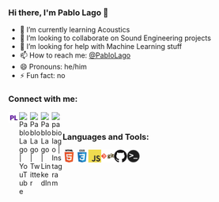 ### Hi there, I'm Pablo Lago 👋

<!--
**L4g0/L4g0** is a ✨ _special_ ✨ repository because its `README.md` (this file) appears on your GitHub profile.

Here are some ideas to get you started:

- 🔭 I’m currently working on ...
- 🌱 I’m currently learning 
- 👯 I’m looking to collaborate on ...
- 🤔 I’m looking for help with ...
- 💬 Ask me about ...
- 📫 How to reach me: [@PabIoLago](https://twitter.com/PabIoLago)
- 😄 Pronouns: he/him
- ⚡ Fun fact: ...

-->

- 🌱 I’m currently learning Acoustics
- 👯 I’m looking to collaborate on Sound Engineering projects
- 🤔 I’m looking for help with Machine Learning stuff
- 📫 How to reach me: [@PabIoLago](https://twitter.com/PabIoLago)
- 😄 Pronouns: he/him
- ⚡ Fun fact: no


### Connect with me:

[<img align="left" alt="pablolago.es" width="22px" src="https://raw.githubusercontent.com/L4g0/L4g0.github.io/master/assets/images/favicon/apple-touch-icon-60x60.png" />][website]
[<img align="left" alt="PabloLago | YouTube" width="22px" src="https://cdn.jsdelivr.net/npm/simple-icons@v3/icons/youtube.svg" />][youtube]
[<img align="left" alt="PabIoLago | Twitter" width="22px" src="https://cdn.jsdelivr.net/npm/simple-icons@v3/icons/twitter.svg" />][twitter]
[<img align="left" alt="PabIoLago | LinkedIn" width="22px" src="https://cdn.jsdelivr.net/npm/simple-icons@v3/icons/linkedin.svg" />][linkedin]
[<img align="left" alt="pabiolago | Instagram" width="22px" src="https://cdn.jsdelivr.net/npm/simple-icons@v3/icons/instagram.svg" />][instagram]


<br />

### Languages and Tools:

<img align="left" alt="HTML5" width="26px" src="https://raw.githubusercontent.com/github/explore/80688e429a7d4ef2fca1e82350fe8e3517d3494d/topics/html/html.png" />
<img align="left" alt="CSS3" width="26px" src="https://raw.githubusercontent.com/github/explore/80688e429a7d4ef2fca1e82350fe8e3517d3494d/topics/css/css.png" />
<img align="left" alt="JavaScript" width="26px" src="https://raw.githubusercontent.com/github/explore/80688e429a7d4ef2fca1e82350fe8e3517d3494d/topics/javascript/javascript.png" />
<img align="left" alt="Git" width="26px" src="https://raw.githubusercontent.com/github/explore/80688e429a7d4ef2fca1e82350fe8e3517d3494d/topics/git/git.png" />
<img align="left" alt="GitHub" width="26px" src="https://raw.githubusercontent.com/github/explore/78df643247d429f6cc873026c0622819ad797942/topics/github/github.png" />
<img align="left" alt="Terminal" width="26px" src="https://raw.githubusercontent.com/github/explore/80688e429a7d4ef2fca1e82350fe8e3517d3494d/topics/terminal/terminal.png" />



[website]: https://pablolago.es
[twitter]: https://twitter.com/PabIoLago
[youtube]: https://youtube.com/c/PabloLago
[instagram]: https://instagram.com/pabiolago
[linkedin]: https://linkedin.com/in/pabiolago
